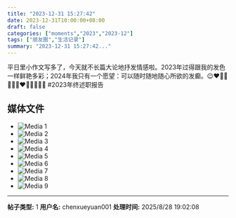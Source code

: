 ```yaml
---
title: "2023-12-31 15:27:42"
date: 2023-12-31T10:00:00+08:00
draft: false
categories: ["moments","2023","2023-12"]
tags: ["朋友圈","生活记录"]
summary: "2023-12-31 15:27:42..."
---
```


平日里小作文写多了，今天就不长篇大论地抒发情感啦。2023年过得跟我的发色一样鲜艳多彩；2024年我只有一个愿望：可以随时随地随心所欲的发癫。😉
​
❤️🧡💛💚💙💜❤️🧡💛💚💙💜
​#2023年终述职报告

## 媒体文件

- ![Media 1](/Moments/photos/2023-12-31/202312311527420.jpg)
- ![Media 2](/Moments/photos/2023-12-31/202312311527421.jpg)
- ![Media 3](/Moments/photos/2023-12-31/202312311527422.jpg)
- ![Media 4](/Moments/photos/2023-12-31/202312311527423.jpg)
- ![Media 5](/Moments/photos/2023-12-31/202312311527424.jpg)
- ![Media 6](/Moments/photos/2023-12-31/202312311527425.jpg)
- ![Media 7](/Moments/photos/2023-12-31/202312311527426.jpg)
- ![Media 8](/Moments/photos/2023-12-31/202312311527427.jpg)
- ![Media 9](/Moments/photos/2023-12-31/202312311527428.jpg)

---

**帖子类型:** 1
**用户名:** chenxueyuan001
**处理时间:** 2025/8/28 19:02:08